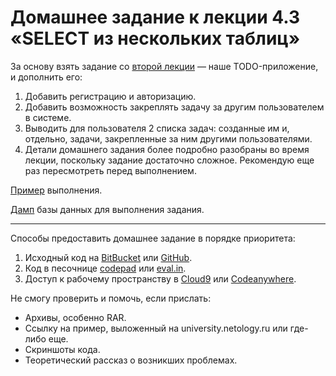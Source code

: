 # Домашнее задание к лекции 4.3 «SELECT из нескольких таблиц»
За основу взять задание со [второй лекции](query/) — наше TODO-приложение, и дополнить его:

1. Добавить регистрацию и авторизацию.
2. Добавить возможность закреплять задачу за другим пользователем в системе.
3. Выводить для пользователя 2 списка задач: созданные им и, отдельно, задачи, закрепленные за ним другими пользователями.
4. Детали домашнего задания более подробно разобраны во время лекции, поскольку задание достаточно сложное. Рекомендую еще раз пересмотреть перед выполнением.

[Пример](http://university.netology.ru/u/vfilipov/l3/index.php) выполнения.

[Дамп](resourses/) базы данных для выполнения задания.

---
Способы предоставить домашнее задание в порядке приоритета:
1. Исходный код на [BitBucket](https://bitbucket.org/) или [GitHub](https://github.com/).
2. Код в песочнице [codepad](http://codepad.org/) или [eval.in](https://eval.in/).
3. Доступ к рабочему пространству в [Cloud9](https://c9.io/) или [Сodeanywhere](https://codeanywhere.com/).

Не смогу проверить и помочь, если прислать:
* Архивы, особенно RAR.
* Ссылку на пример, выложенный на university.netology.ru или где-либо еще.
* Скриншоты кода.
* Теоретический рассказ о возникших проблемах.     
